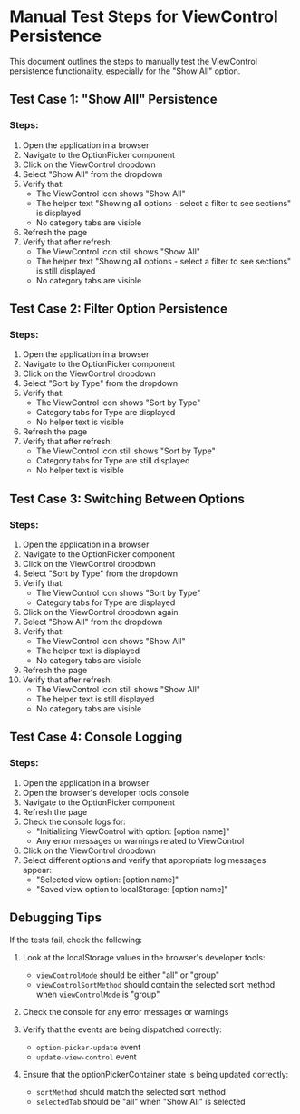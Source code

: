 # Manual Test Steps for ViewControl Persistence

This document outlines the steps to manually test the ViewControl persistence functionality, especially for the "Show All" option.

## Test Case 1: "Show All" Persistence

### Steps:

1. Open the application in a browser
2. Navigate to the OptionPicker component
3. Click on the ViewControl dropdown
4. Select "Show All" from the dropdown
5. Verify that:
   - The ViewControl icon shows "Show All"
   - The helper text "Showing all options - select a filter to see sections" is displayed
   - No category tabs are visible
6. Refresh the page
7. Verify that after refresh:
   - The ViewControl icon still shows "Show All"
   - The helper text "Showing all options - select a filter to see sections" is still displayed
   - No category tabs are visible

## Test Case 2: Filter Option Persistence

### Steps:

1. Open the application in a browser
2. Navigate to the OptionPicker component
3. Click on the ViewControl dropdown
4. Select "Sort by Type" from the dropdown
5. Verify that:
   - The ViewControl icon shows "Sort by Type"
   - Category tabs for Type are displayed
   - No helper text is visible
6. Refresh the page
7. Verify that after refresh:
   - The ViewControl icon still shows "Sort by Type"
   - Category tabs for Type are still displayed
   - No helper text is visible

## Test Case 3: Switching Between Options

### Steps:

1. Open the application in a browser
2. Navigate to the OptionPicker component
3. Click on the ViewControl dropdown
4. Select "Sort by Type" from the dropdown
5. Verify that:
   - The ViewControl icon shows "Sort by Type"
   - Category tabs for Type are displayed
6. Click on the ViewControl dropdown again
7. Select "Show All" from the dropdown
8. Verify that:
   - The ViewControl icon shows "Show All"
   - The helper text is displayed
   - No category tabs are visible
9. Refresh the page
10. Verify that after refresh:
    - The ViewControl icon still shows "Show All"
    - The helper text is still displayed
    - No category tabs are visible

## Test Case 4: Console Logging

### Steps:

1. Open the application in a browser
2. Open the browser's developer tools console
3. Navigate to the OptionPicker component
4. Refresh the page
5. Check the console logs for:
   - "Initializing ViewControl with option: [option name]"
   - Any error messages or warnings related to ViewControl
6. Click on the ViewControl dropdown
7. Select different options and verify that appropriate log messages appear:
   - "Selected view option: [option name]"
   - "Saved view option to localStorage: [option name]"

## Debugging Tips

If the tests fail, check the following:

1. Look at the localStorage values in the browser's developer tools:

   - `viewControlMode` should be either "all" or "group"
   - `viewControlSortMethod` should contain the selected sort method when `viewControlMode` is "group"

2. Check the console for any error messages or warnings

3. Verify that the events are being dispatched correctly:

   - `option-picker-update` event
   - `update-view-control` event

4. Ensure that the optionPickerContainer state is being updated correctly:
   - `sortMethod` should match the selected sort method
   - `selectedTab` should be "all" when "Show All" is selected
